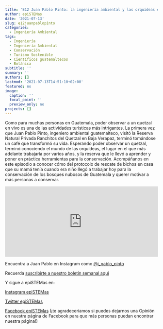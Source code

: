 ```yaml
---
title: 'E12 Juan Pablo Pinto: la ingeniería ambiental y las orquídeas desde el dosel'
author: epiSTEMas
date: '2021-07-13'
slug: e12juanpablopinto
categories:
  - Ingeniería Ambiental
tags:
  - Ingeniería
  - Ingeniería Ambiental
  - Conservación
  - Turismo Sostenible
  - Científicos guatemaltecos
  - Botánica
subtitle: ''
summary: ''
authors: []
lastmod: '2021-07-13T14:51:10+02:00'
featured: no
image:
  caption: ''
  focal_point: ''
  preview_only: no
projects: []
---
```


Como para muchas personas en Guatemala, poder observar a un quetzal en vivo es una de las actividades turísticas más intrigantes. La primera vez que Juan Pablo Pinto, ingeniero ambiental guatemalteco, visitó la Reserva Natural Privada Ranchitos del Quetzal en Baja Verapaz, terminó tomándose un café que transformó su vida. Esperando poder observar un quetzal, terminó conociendo el mundo de las orquídeas, el lugar en el que más adelante trabajaría por varios años, y la reserva que le llevó a aprender y poner en práctica herramientas para la conservación. Acompáñanos en este episodio a conocer cómo del protocolo de rescate de bichos en casa que su mamá tenía cuando era niño llegó a trabajar hoy para la conservación de los bosques nubosos de Guatemala y querer motivar a más personas a conservar.

<iframe src="https://open.spotify.com/embed/episode/5DfWGOpnaTXVs8YQLzsJFd" width="100%" height="232" frameBorder="0" allowtransparency="true" allow="encrypted-media"></iframe>

Encuentra a  Juan Pablo en Instagram como [@j_pablo_pinto](https://www.instagram.com/j_pablo_pinto/)

Recuerda [suscribirte a nuestro boletín semanal aquí](http://eepurl.com/hyEnr1)

Y sigue a epiSTEMas en:

[Instagram epiSTEMas](https://www.instagram.com/epistemas/)  

[Twitter epiSTEMas](https://twitter.com/epiSTEMas_Pod)

[Facebook epiSTEMas](https://www.facebook.com/epiSTEMasPod) (¡te agradeceríamos si puedes dejarnos una Opinión en nuestra página de Facebook para que más personas puedan encontrar nuestra página!)
